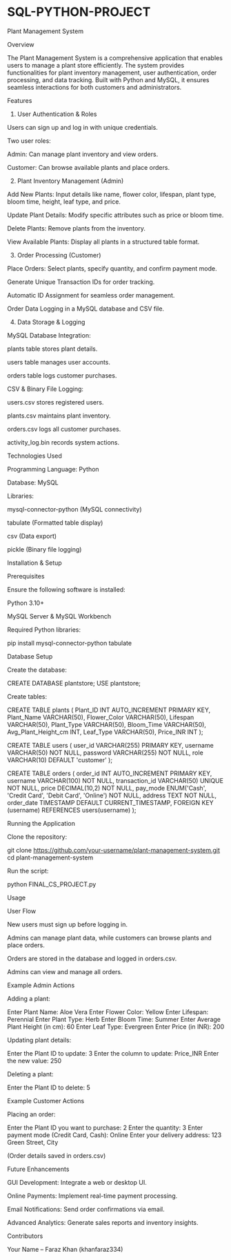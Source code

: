 # SQL-PYTHON-PROJECT
Plant Management System

Overview

The Plant Management System is a comprehensive application that enables users to manage a plant store efficiently. The system provides functionalities for plant inventory management, user authentication, order processing, and data tracking. Built with Python and MySQL, it ensures seamless interactions for both customers and administrators.

Features

1. User Authentication & Roles

Users can sign up and log in with unique credentials.

Two user roles:

Admin: Can manage plant inventory and view orders.

Customer: Can browse available plants and place orders.

2. Plant Inventory Management (Admin)

Add New Plants: Input details like name, flower color, lifespan, plant type, bloom time, height, leaf type, and price.

Update Plant Details: Modify specific attributes such as price or bloom time.

Delete Plants: Remove plants from the inventory.

View Available Plants: Display all plants in a structured table format.

3. Order Processing (Customer)

Place Orders: Select plants, specify quantity, and confirm payment mode.

Generate Unique Transaction IDs for order tracking.

Automatic ID Assignment for seamless order management.

Order Data Logging in a MySQL database and CSV file.

4. Data Storage & Logging

MySQL Database Integration:

plants table stores plant details.

users table manages user accounts.

orders table logs customer purchases.

CSV & Binary File Logging:

users.csv stores registered users.

plants.csv maintains plant inventory.

orders.csv logs all customer purchases.

activity_log.bin records system actions.

Technologies Used

Programming Language: Python

Database: MySQL

Libraries:

mysql-connector-python (MySQL connectivity)

tabulate (Formatted table display)

csv (Data export)

pickle (Binary file logging)

Installation & Setup

Prerequisites

Ensure the following software is installed:

Python 3.10+

MySQL Server & MySQL Workbench

Required Python libraries:

pip install mysql-connector-python tabulate

Database Setup

Create the database:

CREATE DATABASE plantstore;
USE plantstore;

Create tables:

CREATE TABLE plants (
  Plant_ID INT AUTO_INCREMENT PRIMARY KEY,
  Plant_Name VARCHAR(50),
  Flower_Color VARCHAR(50),
  Lifespan VARCHAR(50),
  Plant_Type VARCHAR(50),
  Bloom_Time VARCHAR(50),
  Avg_Plant_Height_cm INT,
  Leaf_Type VARCHAR(50),
  Price_INR INT
);

CREATE TABLE users (
  user_id VARCHAR(255) PRIMARY KEY,
  username VARCHAR(50) NOT NULL,
  password VARCHAR(255) NOT NULL,
  role VARCHAR(10) DEFAULT 'customer'
);

CREATE TABLE orders (
  order_id INT AUTO_INCREMENT PRIMARY KEY,
  username VARCHAR(100) NOT NULL,
  transaction_id VARCHAR(50) UNIQUE NOT NULL,
  price DECIMAL(10,2) NOT NULL,
  pay_mode ENUM('Cash', 'Credit Card', 'Debit Card', 'Online') NOT NULL,
  address TEXT NOT NULL,
  order_date TIMESTAMP DEFAULT CURRENT_TIMESTAMP,
  FOREIGN KEY (username) REFERENCES users(username)
);

Running the Application

Clone the repository:

git clone https://github.com/your-username/plant-management-system.git
cd plant-management-system

Run the script:

python FINAL_CS_PROJECT.py

Usage

User Flow

New users must sign up before logging in.

Admins can manage plant data, while customers can browse plants and place orders.

Orders are stored in the database and logged in orders.csv.

Admins can view and manage all orders.

Example Admin Actions

Adding a plant:

Enter Plant Name: Aloe Vera
Enter Flower Color: Yellow
Enter Lifespan: Perennial
Enter Plant Type: Herb
Enter Bloom Time: Summer
Enter Average Plant Height (in cm): 60
Enter Leaf Type: Evergreen
Enter Price (in INR): 200

Updating plant details:

Enter the Plant ID to update: 3
Enter the column to update: Price_INR
Enter the new value: 250

Deleting a plant:

Enter the Plant ID to delete: 5

Example Customer Actions

Placing an order:

Enter the Plant ID you want to purchase: 2
Enter the quantity: 3
Enter payment mode (Credit Card, Cash): Online
Enter your delivery address: 123 Green Street, City

(Order details saved in orders.csv)

Future Enhancements

GUI Development: Integrate a web or desktop UI.

Online Payments: Implement real-time payment processing.

Email Notifications: Send order confirmations via email.

Advanced Analytics: Generate sales reports and inventory insights.

Contributors

Your Name – Faraz Khan (khanfaraz334)

